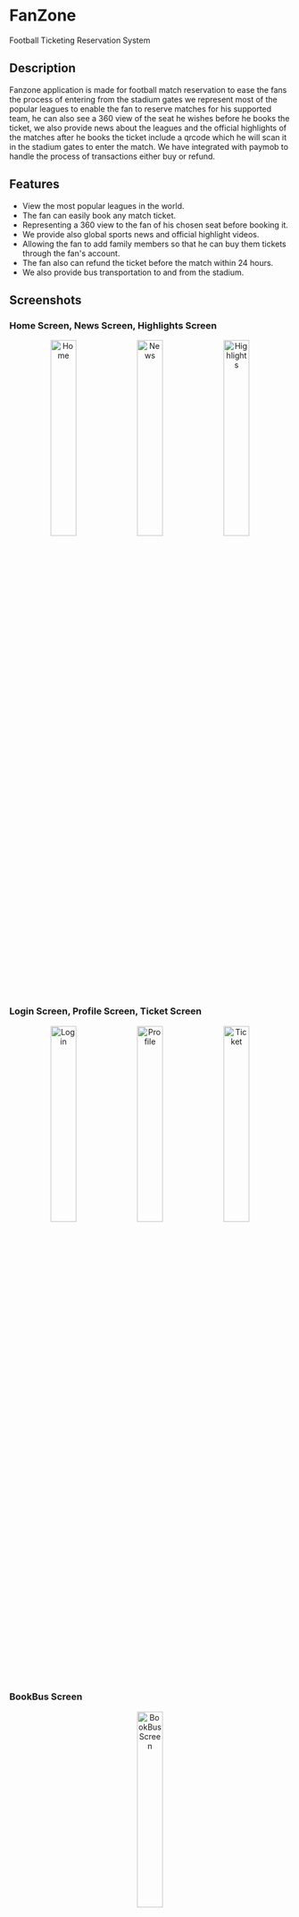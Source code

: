 # FanZone
Football Ticketing Reservation System

## Description
Fanzone application is made for football match reservation to ease the fans the process of entering from the stadium gates we represent most of the popular leagues to enable the fan to reserve matches for his supported team, he can also see a 360 view of the seat he wishes before he books the ticket, we also provide news about the leagues and the official highlights of the matches after he books the ticket include a qrcode which he will scan it in the stadium gates to enter the match. We have integrated with paymob to handle the process of transactions either buy or refund.

## Features
- View the most popular leagues in the world.
- The fan can easily book any match ticket.
- Representing a 360 view to the fan of his chosen seat before booking it.
- We provide also global sports news and official highlight videos.
- Allowing the fan to add family members so that he can buy them tickets through the fan's account.
- The fan also can refund the ticket before the match within 24 hours.
- We also provide bus transportation to and from the stadium.

## Screenshots

### Home Screen, News Screen, Highlights Screen
<p align="center">
  <img src="https://github.com/mahmoud-atreesios/FanZone/assets/136765078/772a8031-7518-4db8-814b-7705692c1bee" alt="Home" width="30%" />
  <img src="https://github.com/mahmoud-atreesios/FanZone/assets/136765078/170d2d41-3830-46c3-b5bf-1e8104d893c3" alt="News" width="30%" />
  <img src="https://github.com/mahmoud-atreesios/FanZone/assets/136765078/7974631d-c619-4409-b65b-78793f0be75d" alt="Highlights" width="30%" />
</p>

### Login Screen, Profile Screen, Ticket Screen
<p align="center">
  <img src="https://github.com/mahmoud-atreesios/FanZone/assets/136765078/ad32f5cc-e2cc-4c0a-9e41-e945c34e9d3f" alt="Login" width="30%" />
  <img src="https://github.com/mahmoud-atreesios/FanZone/assets/136765078/c5aad635-a6e4-42fc-bde0-78acb8b92834" alt="Profile" width="30%" />
  <img src="https://github.com/mahmoud-atreesios/FanZone/assets/136765078/f867c9ea-9a74-4a93-ba35-3ec2948bb625" alt="Ticket" width="30%" />
</p>


### BookBus Screen
<p align="center">
  <img src="https://github.com/mahmoud-atreesios/FanZone/assets/136765078/a1827d10-5cf8-4cd3-827c-9bcfa1e257c0" alt="BookBus Screen" width="30%" />
</p>
